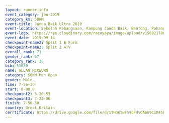 ```yaml
---
layout: runner-info 
event_category: jbu-2019 
category_km: 50KM 
event-title: Janda Baik Ultra 2019
event-location: Sekolah Kebangsaan, Kampung Janda Baik, Bentong, Pahang, Malaysia 
event-logo: https://res.cloudinary.com/raceyaya/image/upload/v1569217009/logo/janda-baik_vch1pc.jpg 
event-date: 2019-09-14 
checkpoint-name2: Split 1 E Farm 
checkpoint-name3: Split 2 ATV 
overall_rank: 71
gender_rank: 57
category_rank: 36
bib: 51030
name: ALLAN MCKEOWN
category: 50KM Men Open
gender: Male
time: 7-56-30
start: 0-00.0
checkpoint2: 3-20-53
checkpoint3: 7-22-06
finish: 7-56-30
country: Great Britain
cerrtificate: https://drive.google.com/file/d/1THDKTwFn9qFdvOA669CiM4ShNAKhFlM_/view?usp=sharing
---
```

